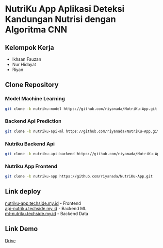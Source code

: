 # NutriKu App Aplikasi Deteksi Kandungan Nutrisi dengan Algoritma CNN

## Kelompok Kerja
- Ikhsan Fauzan
- Nur Hidayat
- Riyan



## Clone Repository 

### Model Machine Learning
```sh
git clone -b nutriku-model https://github.com/riyanada/NutriKu-App.git
```

### Backend Api Prediction
```sh
git clone -b nutriku-api-ml https://github.com/riyanada/NutriKu-App.git
```

### Nutriku Backend Api
```sh
git clone -b nutriku-api-backend https://github.com/riyanada/NutriKu-App.git
```

### Nutriku App Frontend
```sh
git clone -b nutriku-app https://github.com/riyanada/NutriKu-App.git
```

## Link deploy
<a href="https://nutriku-app.techside.my.id/">nutriku-app.techside.my.id</a> - Frontend <br>
<a href="https://api-nutriku.techside.my.id/">api-nutriku.techside.my.id</a> - Backend ML <br>
<a href="https://ml-nutriku.techside.my.id/">ml-nutriku.techside.my.id</a> - Backend Data

## Link Demo
<a href="https://drive.google.com/file/d/124WVWXuLX221e8poRrYHWyrLAQzikaUQ/view?usp=drive_link">Drive</a>
